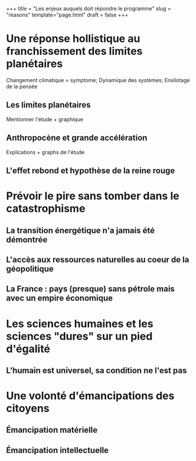 +++
title = "Les enjeux auquels doit répondre le programme"
slug = "reasons"
template="page.html"
draft = false
+++

# Une réponse hollistique au franchissement des limites planétaires

Changement climatique = symptome; Dynamique des systèmes; Ensilotage de la pensée

## Les limites planétaires

Mentionner l'étude + graphique

## Anthropocène et grande accélération

Explications + graphs de l'étude

## L'effet rebond et hypothèse de la reine rouge

# Prévoir le pire sans tomber dans le catastrophisme

## La transition énergétique n'a jamais été démontrée

## L'accès aux ressources naturelles au coeur de la géopolitique

## La France : pays (presque) sans pétrole mais avec un empire économique

# Les sciences humaines et les sciences "dures" sur un pied d'égalité

## L'humain est universel, sa condition ne l'est pas

# Une volonté d'émancipations des citoyens

## Émancipation matérielle

## Émancipation intellectuelle